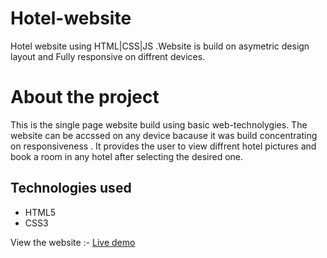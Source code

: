 # Hotel-website
Hotel website using HTML|CSS|JS .Website is build on asymetric design layout and Fully responsive on diffrent devices.

# About the project
This is the single page website build using basic web-technolygies. The website can be accssed on any device bacause it was build concentrating on responsiveness . 
It provides the user to view diffrent hotel pictures and book a room in any hotel after selecting the desired one.

## Technologies used
* HTML5
* CSS3

View the website :- [Live demo](https://sagarnaikg.github.io/Hotel-website/)



